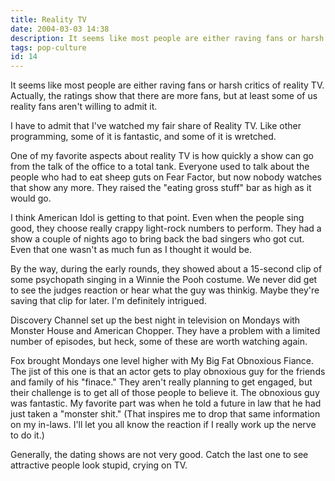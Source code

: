 ```yaml
---
title: Reality TV
date: 2004-03-03 14:38
description: It seems like most people are either raving fans or harsh critics of reality TV.  Actually, the ratings show that there are more fans, but at least some of us reality fans aren't willing to admit it.
tags: pop-culture
id: 14
---
```

It seems like most people are either raving fans or harsh critics of reality TV.  Actually, the ratings show that there are more fans, but at least some of us reality fans aren't willing to admit it.

I have to admit that I've watched my fair share of Reality TV.  Like other programming, some of it is fantastic, and some of it is wretched.

One of my favorite aspects about reality TV is how quickly a show can go from the talk of the office to a total tank.  Everyone used to talk about the people who had to eat sheep guts on Fear Factor, but now nobody watches that show any more.  They raised the "eating gross stuff" bar as high as it would go.

I think American Idol is getting to that point.  Even when the people sing good, they choose really crappy light-rock numbers to perform.  They had a show a couple of nights ago to bring back the bad singers who got cut.  Even that one wasn't as much fun as I thought it would be.

By the way, during the early rounds, they showed about a 15-second clip of some psychopath singing in a Winnie the Pooh costume.  We never did get to see the judges reaction or hear what the guy was thinkig.  Maybe they're saving that clip for later.  I'm definitely intrigued.

Discovery Channel set up the best night in television on Mondays with Monster House and American Chopper.  They have a problem with a limited number of episodes, but heck, some of these are worth watching again.  

Fox brought Mondays one level higher with My Big Fat Obnoxious Fiance.  The jist of this one is that an actor gets to play obnoxious guy for the friends and family of his "finace."  They aren't really planning to get engaged, but their challenge is to get all of those people to believe it.  The obnoxious guy was fantastic.  My favorite part was when he told a future in law that he had just taken a "monster shit."  (That inspires me to drop that same information on my in-laws.  I'll let you all know the reaction if I really work up the nerve to do it.)

Generally, the dating shows are not very good.  Catch the last one to see attractive people look stupid, crying on TV.


